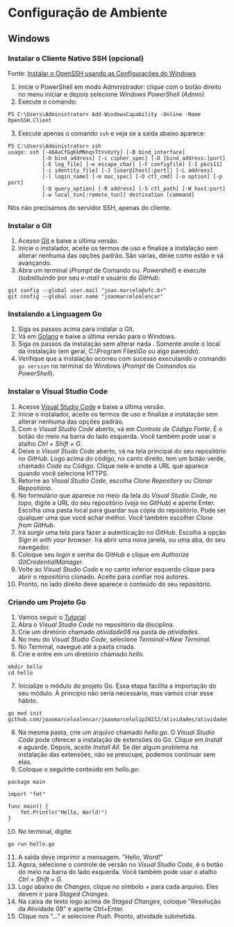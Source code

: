 # Configuração de Ambiente

## Windows 

### Instalar o Cliente Nativo SSH (opcional)

Fonte: [Instalar o OpenSSH usando as Configurações do Windows](https://docs.microsoft.com/pt-br/windows-server/administration/openssh/openssh_install_firstuse)

1. Inicie o PowerShell em modo Administrador: clique com o botão direito no menu iniciar e depois selecione _Windows PowerShell (Admin)_. 
2. Execute o comando:  
```
PS C:\Users\Administrator> Add-WindowsCapability -Online -Name OpenSSH.Client
```
3. Execute apenas o comando ```ssh``` e veja se a saída abaixo aparece:
```
PS C:\Users\Administrator> ssh
usage: ssh [-46AaCfGgKkMNnqsTtVvXxYy] [-B bind_interface]
           [-b bind_address] [-c cipher_spec] [-D [bind_address:]port]
           [-E log_file] [-e escape_char] [-F configfile] [-I pkcs11]
           [-i identity_file] [-J [user@]host[:port]] [-L address]
           [-l login_name] [-m mac_spec] [-O ctl_cmd] [-o option] [-p port]
           [-Q query_option] [-R address] [-S ctl_path] [-W host:port]
           [-w local_tun[:remote_tun]] destination [command]
```

Nós não precisamos do servidor SSH, apenas do cliente. 

### Instalar o Git

1. Acesso [Git](https://git-scm.com/) e baixe a última versão. 
2. Inicie o instalador, aceite os termos de uso e finalize a instalação sem alterar nenhuma das opções padrão. São várias, deixe como estão e vá avançando.
3. Abra um terminal (_Prompt_ de Comando ou. _Powershell_) e execute (substituindo por seu _e-mail_ e usuário do _GitHub_:
```
git config --global user.mail "joao.marcelo@ufc.br"
git config --global user.name "joaomarceloalencar"
```

### Instalando a Linguagem Go

1. Siga os passos acima para instalar o Git.
2. Vá em [Golang](http://golang.org) e baixe a última versão para o Windows.
3. Siga os passos da instalação sem alterar nada . Somente anote o local da instalação (em geral, C:\Program Files\Go ou algo parecido).
4. Verifique que a instalação ocorreu com sucesso executando o comando ```go version``` no terminal do Windows (_Prompt_ de Comandos ou _PowerShell_).

### Instalar o Visual Studio Code

1. Acesse [Visual Studio Code](https://code.visualstudio.com/) e baixe a última versão. 
2. Inicie o instalador, aceite os termos de uso e finalize a instalação sem alterar nenhuma das opções padrão.
3. Com o _Visual Studio Code_ aberto, vá em _Controle de Código Fonte_. É o botão do meio na barra do lado esquerda. Você também pode usar o atalho 
_Ctrl + Shift + G_.
4. Deixe o _Visual Studo Code_ aberto, vá na tela principal do seu repositório no _GitHub_. Logo acima do código, no canto direito, tem um botão verde, 
chamado _Code_ ou Código. Clique nele e anote a URL que aparece quando você seleciona HTTPS.
6. Retorne ao _Visual Studio Code_, escolha _Clone Repository_ ou _Clonar Repositório_.
7. No formulário que aparece no meio da tela do _Visual Studio Code_, no topo, digite a URL do seu repositório (veja no _GitHub_) e aperte Enter. Escolha uma pasta local para guardar sua cópia do repositório. Pode ser qualquer uma que você achar melhor. Você também escolher _Clone from GitHub_.
8. Irá surgir uma tela para fazer a autenticação no _GitHub_. Escolha a opção _Sign in with your browser_. Irá abrir uma nova janela, ou uma aba, do seu navegador.
9. Coloque seu _login_ e senha do _GitHub_ e clique em _Authorize GitCredentialManager_.
10. Volte ao _Visual Studio Code_ e no canto inferior esquerdo clique para abrir o repositório clonado. Aceite para confiar nos autores.
11. Pronto, no lado direito deve aparece o conteúdo do seu repositório.

### Criando um Projeto Go 

1. Vamos seguir o [Tutorial](https://golang.org/doc/tutorial/getting-started)
2. Abra o _Visual Studio Code_ no repositório da disciplina.
3. Crie um diretório chamado _atividade08_ na pasta de _atividades_.
4. No meu do _Visual Studio Code_, selecione _Terminal->New Terminal_.
5. No Terminal, navegue até a pasta criada.
6. Crie e entre em um diretório chamado _hello_.
```
mkdir hello
cd hello
```
7. Inicialize o módulo do projeto Go. Essa etapa facilita a importação do seu módulo. À princípio não seria necessário, mas vamos criar esse hábito.
```
go mod init github.com/joaomarceloalencar/joaomarcelolip20212/atividades/atividade08/hello
```
8. Na mesma pasta, crie um arquivo chamado _hello.go_. O _Visual Studio Code_ pode oferecer a instalação de extensões do Go. Clique em _Install_ e aguarde. Depois, aceite _Install All_. Se der algum problema na instalação das extensões, não se preocupe, podemos continuar sem elas.
9. Coloque o seguinte conteúdo em _hello.go_:
```
package main

import "fmt"

func main() {
    fmt.Println("Hello, World!")
}
```
10. No terminal, digite:
```
go run hello.go
```
11. A saída deve imprimir a mensagem. "Hello, Word!"
12. Agora, selecione o controle de versão no _Visual Studio Code_, é o botão do meio na barra do lado esquerda. Você também pode usar o atalho 
_Ctrl + Shift + G_.
13. Logo abaixo de _Changes_, clique no símbolo + para cada arquivo. Eles devem ir para _Staged Changes_.
14. Na caixa de texto logo acima de _Staged Changes_, coloque "Resolução da Atividade 08" e aperte Ctrl+Enter.
15. Clique nos "..." e selecione _Push_. Pronto, atividade submetida. 
